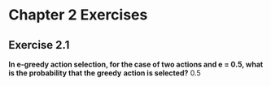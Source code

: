 # Chapter 2 Exercises
## Exercise 2.1
**In e-greedy action selection, for the case of two actions and e = 0.5, what is the probability that the greedy**
**action is selected?**
0.5